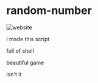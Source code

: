# random-number

![website](https://sites.google.com/view/ansharit/home)

i made this script

full of shell

beautiful game

isn't it
